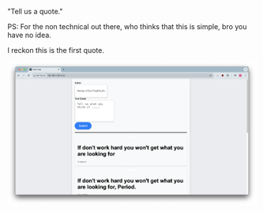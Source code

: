 "Tell us a quote." 

PS: For the non technical out there, who thinks that this is simple, bro you have no idea. 

I reckon this is the first quote.

![Image Link](https://github.com/wh1max/Django_ReactJs_App/blob/main/capture.png)
